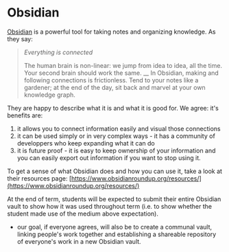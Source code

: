 # Obsidian

[Obsidian](https://obsidian.md) is a powerful tool for taking notes and organizing knowledge. As they say:

> _Everything is connected_
>
> The human brain is non-linear: we jump from idea to idea, all the time. Your second brain should work the same. __ In Obsidian, making and following connections is frictionless. Tend to your notes like a gardener; at the end of the day, sit back and marvel at your own knowledge graph.

They are happy to describe what it is and what it is good for. We agree: it's benefits are:

1. it allows you to connect information easily and visual those connections
2. it can be used simply or in very complex ways - it has a community of developpers who keep expanding what it can do
3. it is future proof - it is easy to keep ownership of your information and you can easily export out information if you want to stop using it.&#x20;

To get a sense of what Obsidian does and how you can use it, take a look at their resources page: [https://www.obsidianroundup.org/resources/](https://www.obsidianroundup.org/resources/)

At the end of term, students will be expected to submit their entire Obsidian vault to show how it was used throughout term (i.e. to show whether the student made use of the medium above expectation).&#x20;

* our goal, if everyone agrees, will also be to create a communal vault, linking people's work together and establishing a shareable repository of everyone's work in a new Obsidian vault.&#x20;
